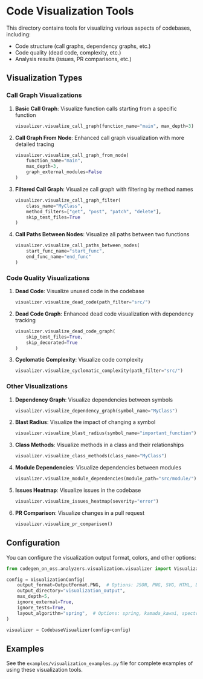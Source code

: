 # Code Visualization Tools

This directory contains tools for visualizing various aspects of codebases, including:

- Code structure (call graphs, dependency graphs, etc.)
- Code quality (dead code, complexity, etc.)
- Analysis results (issues, PR comparisons, etc.)

## Visualization Types

### Call Graph Visualizations

1. **Basic Call Graph**: Visualize function calls starting from a specific function
   ```python
   visualizer.visualize_call_graph(function_name="main", max_depth=3)
   ```

2. **Call Graph From Node**: Enhanced call graph visualization with more detailed tracing
   ```python
   visualizer.visualize_call_graph_from_node(
       function_name="main", 
       max_depth=3,
       graph_external_modules=False
   )
   ```

3. **Filtered Call Graph**: Visualize call graph with filtering by method names
   ```python
   visualizer.visualize_call_graph_filter(
       class_name="MyClass",
       method_filters=["get", "post", "patch", "delete"],
       skip_test_files=True
   )
   ```

4. **Call Paths Between Nodes**: Visualize all paths between two functions
   ```python
   visualizer.visualize_call_paths_between_nodes(
       start_func_name="start_func",
       end_func_name="end_func"
   )
   ```

### Code Quality Visualizations

1. **Dead Code**: Visualize unused code in the codebase
   ```python
   visualizer.visualize_dead_code(path_filter="src/")
   ```

2. **Dead Code Graph**: Enhanced dead code visualization with dependency tracking
   ```python
   visualizer.visualize_dead_code_graph(
       skip_test_files=True,
       skip_decorated=True
   )
   ```

3. **Cyclomatic Complexity**: Visualize code complexity
   ```python
   visualizer.visualize_cyclomatic_complexity(path_filter="src/")
   ```

### Other Visualizations

1. **Dependency Graph**: Visualize dependencies between symbols
   ```python
   visualizer.visualize_dependency_graph(symbol_name="MyClass")
   ```

2. **Blast Radius**: Visualize the impact of changing a symbol
   ```python
   visualizer.visualize_blast_radius(symbol_name="important_function")
   ```

3. **Class Methods**: Visualize methods in a class and their relationships
   ```python
   visualizer.visualize_class_methods(class_name="MyClass")
   ```

4. **Module Dependencies**: Visualize dependencies between modules
   ```python
   visualizer.visualize_module_dependencies(module_path="src/module/")
   ```

5. **Issues Heatmap**: Visualize issues in the codebase
   ```python
   visualizer.visualize_issues_heatmap(severity="error")
   ```

6. **PR Comparison**: Visualize changes in a pull request
   ```python
   visualizer.visualize_pr_comparison()
   ```

## Configuration

You can configure the visualization output format, colors, and other options:

```python
from codegen_on_oss.analyzers.visualization.visualizer import VisualizationConfig, OutputFormat

config = VisualizationConfig(
    output_format=OutputFormat.PNG,  # Options: JSON, PNG, SVG, HTML, DOT
    output_directory="visualization_output",
    max_depth=5,
    ignore_external=True,
    ignore_tests=True,
    layout_algorithm="spring",  # Options: spring, kamada_kawai, spectral
)

visualizer = CodebaseVisualizer(config=config)
```

## Examples

See the `examples/visualization_examples.py` file for complete examples of using these visualization tools.


